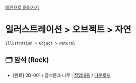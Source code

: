 [메인으로 돌아가기](/README.md)

# 일러스트레이션 > 오브젝트 > 자연
```
Illustration > Object > Natural
```

## :card_index_dividers: 암석 (Rock)
- [완료] 2D-001 / 암석문과 나무 : [작업내용](/Illustration-Object-Natural/2D-Rock-001.md) / [다운로드](https://gofile.me/6XDCl/Zc1PxvS7A)
